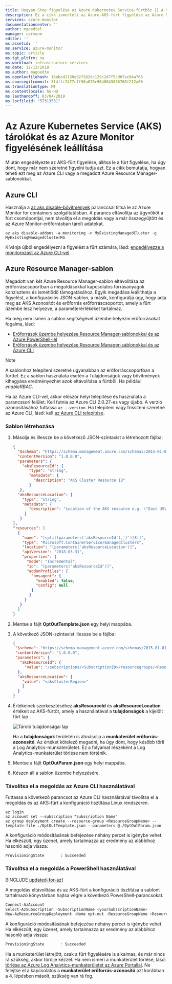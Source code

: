 ```yaml
---
title: Hogyan Stop figyelése az Azure Kubernetes Service-fürthöz |} A Microsoft Docs
description: Ez a cikk ismerteti az Azure-AKS-fürt figyelése az Azure Monitor szolgáltatással tárolók elvégzésétől módját.
services: azure-monitor
documentationcenter: ''
author: mgoedtel
manager: carmonm
editor: ''
ms.assetid: ''
ms.service: azure-monitor
ms.topic: article
ms.tgt_pltfrm: na
ms.workload: infrastructure-services
ms.date: 12/13/2018
ms.author: magoedte
ms.openlocfilehash: 16abcd2130e92f182dc129c2d7f5cd07ac04a766
ms.sourcegitcommit: 3f4ffc7477cff56a078c9640043836768f212a06
ms.translationtype: MT
ms.contentlocale: hu-HU
ms.lasthandoff: 03/04/2019
ms.locfileid: "57313531"
---
```

# <a name="how-to-stop-monitoring-your-azure-kubernetes-service-aks-with-azure-monitor-for-containers"></a>Az Azure Kubernetes Service (AKS) tárolókat és az Azure Monitor figyelésének leállítása

Miután engedélyezte az AKS-fürt figyelése, állítsa le a fürt figyelése, ha úgy dönt, hogy már nem szeretné figyelni tudja azt. Ez a cikk bemutatja, hogyan teheti ezt meg az Azure CLI vagy a megadott Azure Resource Manager-sablonokkal.  


## <a name="azure-cli"></a>Azure CLI
Használja a [az aks disable-bővítmények](https://docs.microsoft.com/cli/azure/aks?view=azure-cli-latest#az-aks-disable-addons) paranccsal tiltsa le az Azure Monitor for containers szolgáltatásban. A parancs eltávolítja az ügynököt a fürt csomópontjai, nem távolítja el a megoldás vagy a már összegyűjtött és az Azure Monitor-erőforrásban tárolt adatokat.  

```azurecli
az aks disable-addons -a monitoring -n MyExistingManagedCluster -g MyExistingManagedClusterRG
```

Kívánja újból engedélyezni a figyelést a fürt számára, lásd: [engedélyezze a monitorozást az Azure CLI-vel](container-insights-onboard.md#enable-monitoring-using-azure-cli).

## <a name="azure-resource-manager-template"></a>Azure Resource Manager-sablon
Megadott van két Azure Resource Manager-sablon eltávolítása az erőforráscsoportban a megoldásokkal kapcsolatos forrásanyagok konzisztens és ismétlődő támogatásához. Egyik megadása leállíthatja a figyelést, a konfigurációs JSON-sablon, a másik, konfigurálja úgy, hogy adja meg az AKS Azonosítót és erőforrás erőforráscsoportot, amely a fürt üzembe lesz helyezve, a paraméterértékeket tartalmaz. 

Ha még nem ismeri a sablon segítségével üzembe helyezni erőforrásokat fogalma, lásd:
* [Erőforrások üzembe helyezése Resource Manager-sablonokkal és az Azure PowerShell-lel](../../azure-resource-manager/resource-group-template-deploy.md)
* [Erőforrások üzembe helyezése Resource Manager-sablonokkal és az Azure CLI](../../azure-resource-manager/resource-group-template-deploy-cli.md)

>[!NOTE]
>A sablonhoz telepíteni szeretné ugyanabban az erőforráscsoportban a fürttel. Ez a sablon használata esetén a Tulajdonságok vagy bővítmények kihagyása eredményezhet azok eltávolítása a fürtből. Ha például *enableRBAC*.  
>

Ha az Azure CLI-vel, akkor először helyi telepítése és használata a parancssori felület. Kell futnia az Azure CLI 2.0.27-es vagy újabb. A verzió azonosításához futtassa `az --version`. Ha telepíteni vagy frissíteni szeretné az Azure CLI, lásd: kell [az Azure CLI telepítése](https://docs.microsoft.com/cli/azure/install-azure-cli). 

### <a name="create-template"></a>Sablon létrehozása

1. Másolja és illessze be a következő JSON-szintaxist a létrehozott fájlba:

    ```json
    {
      "$schema": "https://schema.management.azure.com/schemas/2015-01-01/deploymentTemplate.json#",
      "contentVersion": "1.0.0.0",
      "parameters": {
        "aksResourceId": {
           "type": "string",
           "metadata": {
             "description": "AKS Cluster Resource ID"
           }
       },
      "aksResourceLocation": {
        "type": "string",
        "metadata": {
           "description": "Location of the AKS resource e.g. \"East US\""
         }
       }
    },
    "resources": [
      {
        "name": "[split(parameters('aksResourceId'),'/')[8]]",
        "type": "Microsoft.ContainerService/managedClusters",
        "location": "[parameters('aksResourceLocation')]",
        "apiVersion": "2018-03-31",
        "properties": {
          "mode": "Incremental",
          "id": "[parameters('aksResourceId')]",
          "addonProfiles": {
            "omsagent": {
              "enabled": false,
              "config": null
            }
           }
         }
       }
      ]
    }
    ```

2. Mentse a fájlt **OptOutTemplate.json** egy helyi mappába.
3. A következő JSON-szintaxist illessze be a fájlba:

    ```json
    {
     "$schema": "https://schema.management.azure.com/schemas/2015-01-01/deploymentParameters.json#",
     "contentVersion": "1.0.0.0",
     "parameters": {
       "aksResourceId": {
         "value": "/subscriptions/<SubscriptionID>/resourcegroups/<ResourceGroup>/providers/Microsoft.ContainerService/managedClusters/<ResourceName>"
      },
      "aksResourceLocation": {
        "value": "<aksClusterRegion>"
        }
      }
    }
    ```

4. Értékeinek szerkesztéséhez **aksResourceId** és **aksResourceLocation** értékeit az AKS-fürtöt, amely a használatával a **tulajdonságok** a kijelölt fürt lap .

    ![Tároló tulajdonságai lap](media/container-insights-optout/container-properties-page.png)

    Ha a **tulajdonságok** területén is átmásolja a **munkaterület erőforrás-azonosító**. Az értéket kötelező megadni, ha úgy dönt, hogy később törli a Log Analytics-munkaterületet. Ez a folyamat részeként a Log Analytics-munkaterület törlése nem történik. 

5. Mentse a fájlt **OptOutParam.json** egy helyi mappába.
6. Készen áll a sablon üzembe helyezésére. 

### <a name="remove-the-solution-using-azure-cli"></a>Távolítsa el a megoldás az Azure CLI használatával
Futtassa a következő parancsot az Azure CLI használatával távolítsa el a megoldás és az AKS-fürt a konfiguráció tisztítása Linux rendszeren.

```azurecli
az login   
az account set --subscription "Subscription Name" 
az group deployment create --resource-group <ResourceGroupName> --template-file ./OptOutTemplate.json --parameters @./OptOutParam.json  
```

A konfiguráció módosításának befejezése néhány percet is igénybe vehet. Ha elkészült, egy üzenet, amely tartalmazza az eredmény az alábbihoz hasonló adja vissza:

```azurecli
ProvisioningState       : Succeeded
```

### <a name="remove-the-solution-using-powershell"></a>Távolítsa el a megoldás a PowerShell használatával

[!INCLUDE [updated-for-az](../../../includes/updated-for-az.md)]

A megoldás eltávolítása és az AKS-fürt a konfiguráció tisztítása a sablont tartalmazó könyvtárban hajtsa végre a következő PowerShell-parancsokat.    

```powershell
Connect-AzAccount
Select-AzSubscription -SubscriptionName <yourSubscriptionName>
New-AzResourceGroupDeployment -Name opt-out -ResourceGroupName <ResourceGroupName> -TemplateFile .\OptOutTemplate.json -TemplateParameterFile .\OptOutParam.json
```

A konfiguráció módosításának befejezése néhány percet is igénybe vehet. Ha elkészült, egy üzenet, amely tartalmazza az eredmény az alábbihoz hasonló adja vissza:

```powershell
ProvisioningState       : Succeeded
```

Ha a munkaterület létrejött, csak a fürt figyelésére is alkalmas, és már nincs rá szükség, akkor törölje kézzel. Ha nem ismeri a munkaterület törlése, lásd: [törlése az Azure Log Analytics-munkaterületet az Azure Portallal](../../log-analytics/log-analytics-manage-del-workspace.md). Ne felejtse el a kapcsolatos a **munkaterület erőforrás-azonosító** azt korábban a 4. lépésben másolt, szükség van rá fog. 

